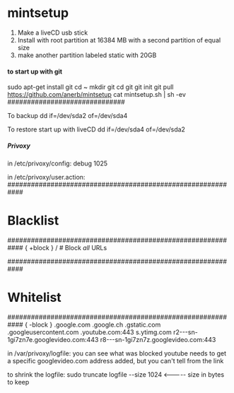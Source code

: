 # mintsetup
1. Make a liveCD usb stick
2. Install with root partition at 16384 MB with a second partition of equal size
3. make another partition labeled static with 20GB

#### to start up with git ####
sudo apt-get install git
cd ~
mkdir git
cd git
git init
git pull https://github.com/anerb/mintsetup
cat mintsetup.sh | sh -ev
##############################

To backup
dd if=/dev/sda2 of=/dev/sda4

To restore
start up with liveCD
dd if=/dev/sda4 of=/dev/sda2

##### Privoxy ####
in /etc/privoxy/config:
debug 1025

in /etc/privoxy/user.action:
 ############################################################
 # Blacklist
 ############################################################
 { +block }
 / # Block *all* URLs

 ############################################################
 # Whitelist
 ############################################################
 { -block }
  .google.com
  .google.ch
  .gstatic.com
  .googleusercontent.com
  .youtube.com:443
  s.ytimg.com
  r2---sn-1gi7zn7e.googlevideo.com:443
  r8---sn-1gi7zn7z.googlevideo.com:443
  
  in /var/privoxy/logfile: you can see what was blocked
  youtube needs to get a specific googlevideo.com address added, but you can't tell from the link
  
  to shrink the logfile:
  sudo truncate logfile --size 1024  <----- size in bytes to keep
